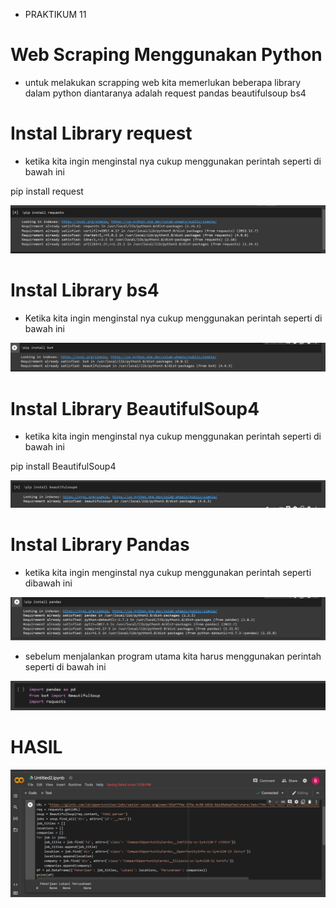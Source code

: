 - PRAKTIKUM 11

# Web Scraping Menggunakan Python

- untuk melakukan scrapping web kita memerlukan beberapa library dalam python diantaranya adalah request pandas beautifulsoup bs4


# Instal Library request

- ketika kita ingin menginstal nya cukup menggunakan perintah seperti di bawah ini

pip install request

![gambar1](gambar/q1.png)

# Instal Library bs4

- Ketika kita ingin menginstal nya cukup menggunakan perintah seperti di bawah ini

![gambar1](gambar/q6.png)

# Instal Library BeautifulSoup4

- ketika kita ingin menginstal nya cukup menggunakan perintah seperti di bawah ini

pip install BeautifulSoup4

![gambar1](gambar/q4.png)

# Instal Library Pandas

- ketika kita ingin menginstal nya cukup menggunakan perintah seperti dibawah ini

![gambar1](gambar/q5.png)

- sebelum menjalankan program utama kita harus menggunakan perintah seperti di bawah ini

![gambar1](gambar/q2.png)

# HASIL

![gambar1](gambar/q3.png)
